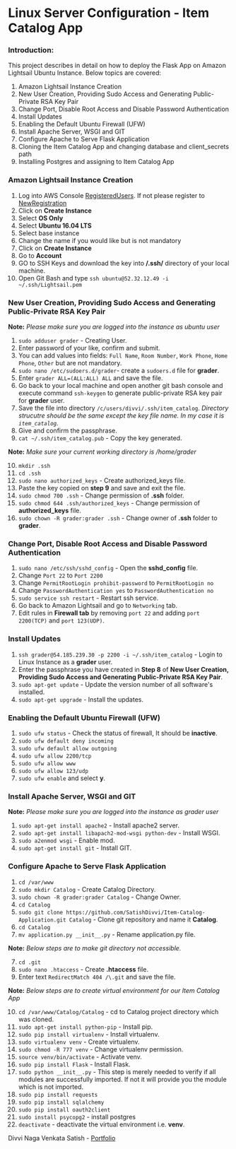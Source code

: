 # Linux Server Configuration - Item Catalog App

### Introduction:

This project describes in detail on how to deploy the Flask App on Amazon Lightsail Ubuntu Instance. Below topics are covered:
1. Amazon Lightsail Instance Creation
2. New User Creation, Providing Sudo Access and Generating Public-Private RSA Key Pair
3. Change Port, Disable Root Access and Disable Password Authentication
4. Install Updates
5. Enabling the Default Ubuntu Firewall (UFW)
6. Install Apache Server, WSGI and GIT
8. Configure Apache to Serve Flask Application
9. Cloning the Item Catalog App and changing database and client_secrets path
10. Installing Postgres and assigning to Item Catalog App

### Amazon Lightsail Instance Creation

1. Log into AWS Console [RegisteredUsers]('https://signin.aws.amazon.com/signin?redirect_uri=https%3A%2F%2Fconsole.aws.amazon.com%2Fconsole%2Fhome%3Fnc2%3Dh_ct%26src%3Dheader-signin%26state%3DhashArgs%2523%26isauthcode%3Dtrue&client_id=arn%3Aaws%3Aiam%3A%3A015428540659%3Auser%2Fhomepage&forceMobileApp=0'). If not please register to [NewRegistration]('https://portal.aws.amazon.com/billing/signup#/start')
1. Click on **Create Instance**
2. Select **OS Only**
3. Select **Ubuntu 16.04 LTS**
4. Select base instance 
5. Change the name if you would like but is not mandatory
6. Click on **Create Instance**
7. Go to **Account**
8. GO to SSH Keys and download the key into **/.ssh/** directory of your local machine.
9. Open Git Bash and type `ssh ubuntu@52.32.12.49 -i ~/.ssh/Lightsail.pem`

### New User Creation, Providing Sudo Access and Generating Public-Private RSA Key Pair 

**Note:** _Please make sure you are logged into the instance as ubuntu user_

1. `sudo adduser grader` - Creating User.
2. Enter password of your like, confirm and submit.
3. You can add values into fields: `Full Name`, `Room Number`, `Work Phone`, `Home Phone`, `Other` but are not mandatory.
4. `sudo nano /etc/sudoers.d/grader`- create a `sudoers.d` file for **grader**.
5. Enter `grader ALL=(ALL:ALL) ALL` and save the file.
6. Go back to your local machine and open another git bash console and execute command `ssh-keygen` to generate public-private RSA key pair for **grader** user.
7. Save the file into directory `/c/users/divvi/.ssh/item_catalog`. _Directory strucutre should be the same except the key file name. In my case it is `item_catalog`._
8. Give and confirm the passphrase.
9. `cat ~/.ssh/item_catalog.pub` - Copy the key generated.

**Note:** _Make sure your current working directory is /home/grader_

10. `mkdir .ssh`
11. `cd .ssh`
12. `sudo nano authorized_keys` - Create authorized_keys file.
13. Paste the key copied on **step 9** and save and exit the file.
14. `sudo chmod 700 .ssh` - Change permission of **.ssh** folder.
15. `sudo chmod 644 .ssh/authorized_keys` - Change permission of **authorized_keys** file.
16. `sudo chown -R grader:grader .ssh` - Change owner of **.ssh** folder to **grader**.

### Change Port, Disable Root Access and Disable Password Authentication

1. `sudo nano /etc/ssh/sshd_config` - Open the **sshd_config** file.
2. Change `Port 22` to `Port 2200`
3. Change `PermitRootLogin prohibit-password` to `PermitRootLogin no`
4. Change `PasswordAuthentication yes` to `PasswordAuthentication no`
5. `sudo service ssh restart` - Restart ssh service.
6. Go back to Amazon Lightsail and go to `Networking` tab.
7. Edit rules in **Firewall tab** by removing `port 22` and adding `port 2200(TCP)` and `port 123(UDP)`.

### Install Updates

1. `ssh grader@54.185.239.30 -p 2200 -i ~/.ssh/item_catalog` - Login to Linux Instance as a **grader** user.
2. Enter the passphrase you have created in **Step 8** of **New User Creation, Providing Sudo Access and Generating Public-Private RSA Key Pair**.
3. `sudo apt-get update` - Update the version number of all software's installed.
4. `sudo apt-get upgrade` - Install the updates.

### Enabling the Default Ubuntu Firewall (UFW)

1. `sudo ufw status` - Check the status of firewall, It should be **inactive**.
2. `sudo ufw default deny incoming`
3. `sudo ufw default allow outgoing`
4. `sudo ufw allow 2200/tcp`
5. `sudo ufw allow www`
6. `sudo ufw allow 123/udp`
7. `sudo ufw enable` and select **y**.

### Install Apache Server, WSGI and GIT

**Note:** _Please make sure you are logged into the instance as grader user_

1. `sudo apt-get install apache2` - Install apache2 server.
2. `sudo apt-get install libapach2-mod-wsgi python-dev` - Install WSGI.
3. `sudo a2enmod wsgi` - Enable mod.
4. `sudo apt-get install git` - Install GIT.

### Configure Apache to Serve Flask Application

1. `cd /var/www`
2. `sudo mkdir Catalog` - Create Catalog Directory.
3. `sudo chown -R grader:grader Catalog` - Change Owner.
4. `cd Catalog`
5. `sudo git clone https://github.com/SatishDivvi/Item-Catalog-Application.git Catalog` - Clone git repository and  name it **Catalog**.
6. `cd Catalog`
7. `mv application.py __init__.py` - Rename application.py file.

**Note:** _Below steps are to make git directory not accessible._

7. `cd .git`
8. `sudo nano .htaccess` - Create **.htaccess** file.
9. Enter text `RedirectMatch 404 /\.git` and save the file.

**Note:** _Below steps are to create virtual environment for our Item Catalog App_

10. `cd /var/www/Catalog/Catalog` - cd to Catalog project directory which was cloned.
11. `sudo apt-get install python-pip` - Install pip.
12. `sudo pip install virtualenv` - Install virtualenv.
13. `sudo virtualenv venv` - Create virtualenv.
14. `sudo chmod -R 777 venv` - Change virtualenv permission.
15. `source venv/bin/activate` - Activate venv.
16. `sudo pip install Flask` - Install Flask.
17. `sudo python __init__.py` - This step is merely needed to verify if all modules are successfully imported. If not it will provide you the module which is not imported.
18. `sudo pip install requests`
19. `sudo pip install sqlalchemy`
20. `sudo pip install oauth2client`
21. `sudo install psycopg2` - install postgres
22. `deactivate` -  deactivate the virtual environment i.e. **venv**.




Divvi Naga Venkata Satish - [Portfolio](https://satishdivvi.github.io)